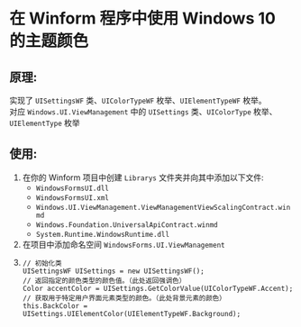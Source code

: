 ﻿# 在 Winform 程序中使用 Windows 10 的主题颜色
## 原理:
实现了 `UISettingsWF` 类、`UIColorTypeWF` 枚举、`UIElementTypeWF` 枚举。  
对应 `Windows.UI.ViewManagement` 中的 `UISettings` 类、`UIColorType` 枚举、`UIElementType` 枚举
## 使用:
1. 在你的 Winform 项目中创建 `Librarys` 文件夹并向其中添加以下文件:  
   - `WindowsFormsUI.dll`
   - `WindowsFormsUI.xml`
   - `Windows.UI.ViewManagement.ViewManagementViewScalingContract.winmd`
   - `Windows.Foundation.UniversalApiContract.winmd`
   - `System.Runtime.WindowsRuntime.dll`
2. 在项目中添加命名空间 `WindowsForms.UI.ViewManagement`
3. 
   ```
   // 初始化类
   UISettingsWF UISettings = new UISettingsWF();
   // 返回指定的颜色类型的颜色值。（此处返回强调色）
   Color accentColor = UISettings.GetColorValue(UIColorTypeWF.Accent);
   // 获取用于特定用户界面元素类型的颜色。（此处背景元素的颜色）
   this.BackColor = UISettings.UIElementColor(UIElementTypeWF.Background);
   ```
